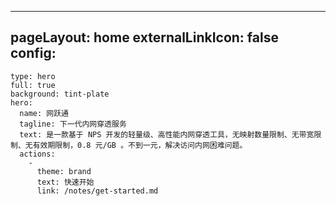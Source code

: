 ---
pageLayout: home
externalLinkIcon: false
config:
  -
    type: hero
    full: true
    background: tint-plate
    hero:
      name: 网跃通
      tagline: 下一代内网穿透服务
      text: 是一款基于 NPS 开发的轻量级、高性能内网穿透工具，无映射数量限制、无带宽限制、无有效期限制，0.8 元/GB 。不到一元，解决访问内网困难问题。
      actions:
        -
          theme: brand
          text: 快速开始
          link: /notes/get-started.md